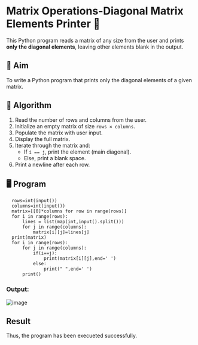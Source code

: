 # Matrix Operations-Diagonal Matrix Elements Printer 🧮

This Python program reads a matrix of any size from the user and prints **only the diagonal elements**, leaving other elements blank in the output.

## 📌 Aim

To write a Python program that prints only the diagonal elements of a given matrix.

## 🧠 Algorithm

1. Read the number of rows and columns from the user.
2. Initialize an empty matrix of size `rows × columns`.
3. Populate the matrix with user input.
4. Display the full matrix.
5. Iterate through the matrix and:
   - If `i == j`, print the element (main diagonal).
   - Else, print a blank space.
6. Print a newline after each row.

## 🖥️ Program
      rows=int(input())
      columns=int(input())
      matrix=[[0]*columns for row in range(rows)]
      for i in range(rows):
          lines = list(map(int,input().split()))
          for j in range(columns):
              matrix[i][j]=lines[j]
      print(matrix)
      for i in range(rows):
          for j in range(columns):
              if(i==j):
                  print(matrix[i][j],end=' ')
              else:
                  print(" ",end=' ')        
          print()

### Output:
![image](https://github.com/user-attachments/assets/d70ad7b3-497b-4d41-b1f8-312b2110cf40)

## Result
Thus, the program has been execueted successfully.
